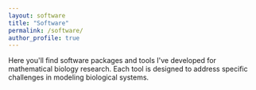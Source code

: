 ```yaml
---
layout: software
title: "Software"
permalink: /software/
author_profile: true
---
```


Here you'll find software packages and tools I've developed for mathematical biology research. Each tool is designed to address specific challenges in modeling biological systems.
